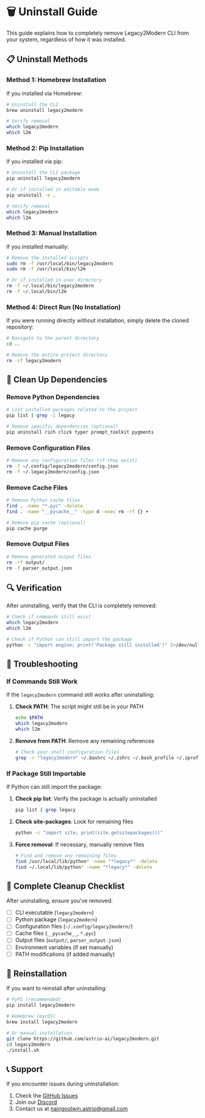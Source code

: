 # 🗑️ Uninstall Guide

This guide explains how to completely remove Legacy2Modern CLI from your system, regardless of how it was installed.

## 📋 Uninstall Methods

### Method 1: Homebrew Installation

If you installed via Homebrew:

```bash
# Uninstall the CLI
brew uninstall legacy2modern

# Verify removal
which legacy2modern
which l2m
```

### Method 2: Pip Installation

If you installed via pip:

```bash
# Uninstall the CLI package
pip uninstall legacy2modern

# Or if installed in editable mode
pip uninstall -e .

# Verify removal
which legacy2modern
which l2m
```

### Method 3: Manual Installation

If you installed manually:

```bash
# Remove the installed scripts
sudo rm -f /usr/local/bin/legacy2modern
sudo rm -f /usr/local/bin/l2m

# Or if installed in user directory
rm -f ~/.local/bin/legacy2modern
rm -f ~/.local/bin/l2m
```

### Method 4: Direct Run (No Installation)

If you were running directly without installation, simply delete the cloned repository:

```bash
# Navigate to the parent directory
cd ..

# Remove the entire project directory
rm -rf legacy2modern
```

## 🧹 Clean Up Dependencies

### Remove Python Dependencies

```bash
# List installed packages related to the project
pip list | grep -i legacy

# Remove specific dependencies (optional)
pip uninstall rich click typer prompt_toolkit pygments
```

### Remove Configuration Files

```bash
# Remove any configuration files (if they exist)
rm -f ~/.config/legacy2modern/config.json
rm -f ~/.legacy2modern/config.json
```

### Remove Cache Files

```bash
# Remove Python cache files
find . -name "*.pyc" -delete
find . -name "__pycache__" -type d -exec rm -rf {} +

# Remove pip cache (optional)
pip cache purge
```

### Remove Output Files

```bash
# Remove generated output files
rm -rf output/
rm -f parser_output.json
```

## 🔍 Verification

After uninstalling, verify that the CLI is completely removed:

```bash
# Check if commands still exist
which legacy2modern
which l2m

# Check if Python can still import the package
python -c "import engine; print('Package still installed')" 2>/dev/null || echo "Package removed successfully"
```

## 🚨 Troubleshooting

### If Commands Still Work

If the `legacy2modern` command still works after uninstalling:

1. **Check PATH**: The script might still be in your PATH
   ```bash
   echo $PATH
   which legacy2modern
   which l2m
   ```

2. **Remove from PATH**: Remove any remaining references
   ```bash
   # Check your shell configuration files
   grep -r "legacy2modern" ~/.bashrc ~/.zshrc ~/.bash_profile ~/.zprofile 2>/dev/null
   ```

### If Package Still Importable

If Python can still import the package:

1. **Check pip list**: Verify the package is actually uninstalled
   ```bash
   pip list | grep legacy
   ```

2. **Check site-packages**: Look for remaining files
   ```bash
   python -c "import site; print(site.getsitepackages())"
   ```

3. **Force removal**: If necessary, manually remove files
   ```bash
   # Find and remove any remaining files
   find /usr/local/lib/python* -name "*legacy*" -delete
   find ~/.local/lib/python* -name "*legacy*" -delete
   ```

## 📝 Complete Cleanup Checklist

After uninstalling, ensure you've removed:

- [ ] CLI executable (`legacy2modern`)
- [ ] Python package (`legacy2modern`)
- [ ] Configuration files (`~/.config/legacy2modern/`)
- [ ] Cache files (`__pycache__`, `*.pyc`)
- [ ] Output files (`output/`, `parser_output.json`)
- [ ] Environment variables (if set manually)
- [ ] PATH modifications (if added manually)

## 🔄 Reinstallation

If you want to reinstall after uninstalling:

```bash
# PyPI (recommended)
pip install legacy2modern

# Homebrew (macOS)
brew install legacy2modern

# Or manual installation
git clone https://github.com/astrio-ai/legacy2modern.git
cd legacy2modern
./install.sh
```

## 📞 Support

If you encounter issues during uninstallation:

1. Check the [GitHub Issues](https://github.com/astrio-ai/legacy2modern/issues)
2. Join our [Discord](https://discord.gg/2BVwAUzW)
3. Contact us at [naingoolwin.astrio@gmail.com](mailto:naingoolwin.astrio@gmail.com) 